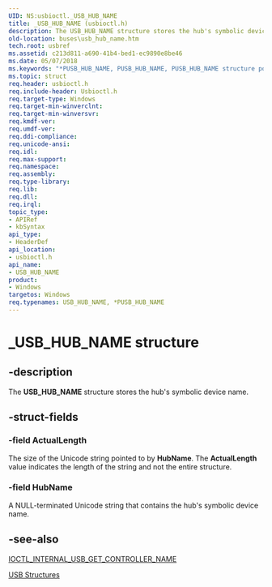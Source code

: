 ```yaml
---
UID: NS:usbioctl._USB_HUB_NAME
title: _USB_HUB_NAME (usbioctl.h)
description: The USB_HUB_NAME structure stores the hub's symbolic device name.
old-location: buses\usb_hub_name.htm
tech.root: usbref
ms.assetid: c213d811-a690-41b4-bed1-ec9890e8be46
ms.date: 05/07/2018
ms.keywords: "*PUSB_HUB_NAME, PUSB_HUB_NAME, PUSB_HUB_NAME structure pointer [Buses], USB_HUB_NAME, USB_HUB_NAME structure [Buses], _USB_HUB_NAME, buses.usb_hub_name, usbioctl/PUSB_HUB_NAME, usbioctl/USB_HUB_NAME, usbstrct_d20b3e12-7b5c-408d-929e-2d781a765f56.xml"
ms.topic: struct
req.header: usbioctl.h
req.include-header: Usbioctl.h
req.target-type: Windows
req.target-min-winverclnt: 
req.target-min-winversvr: 
req.kmdf-ver: 
req.umdf-ver: 
req.ddi-compliance: 
req.unicode-ansi: 
req.idl: 
req.max-support: 
req.namespace: 
req.assembly: 
req.type-library: 
req.lib: 
req.dll: 
req.irql: 
topic_type:
- APIRef
- kbSyntax
api_type:
- HeaderDef
api_location:
- usbioctl.h
api_name:
- USB_HUB_NAME
product:
- Windows
targetos: Windows
req.typenames: USB_HUB_NAME, *PUSB_HUB_NAME
---
```


# _USB_HUB_NAME structure


## -description


The <b>USB_HUB_NAME</b> structure stores the hub's symbolic device name.


## -struct-fields




### -field ActualLength

The size of the Unicode string pointed to by <b>HubName</b>.  The <b>ActualLength</b> value indicates the length of the string and not the entire structure.


### -field HubName

A NULL-terminated Unicode string that contains the hub's symbolic device name.


## -see-also




<a href="https://docs.microsoft.com/windows-hardware/drivers/ddi/content/usbioctl/ni-usbioctl-ioctl_internal_usb_get_controller_name">IOCTL_INTERNAL_USB_GET_CONTROLLER_NAME</a>



<a href="https://docs.microsoft.com/windows-hardware/drivers/ddi/content/index">USB Structures</a>
 

 

